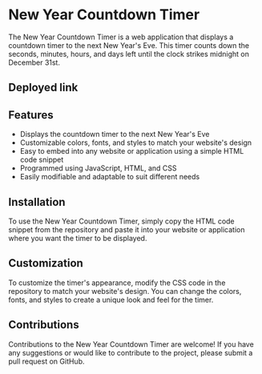 # New Year Countdown Timer
The New Year Countdown Timer is a web application that displays a countdown timer to the next New Year's Eve. This timer counts down the seconds, minutes, hours, and days left until the clock strikes midnight on December 31st.

## Deployed link


## Features
* Displays the countdown timer to the next New Year's Eve
* Customizable colors, fonts, and styles to match your website's design
* Easy to embed into any website or application using a simple HTML code snippet
* Programmed using JavaScript, HTML, and CSS
* Easily modifiable and adaptable to suit different needs

## Installation
To use the New Year Countdown Timer, simply copy the HTML code snippet from the repository and paste it into your website or application where you want the timer to be displayed.

## Customization
To customize the timer's appearance, modify the CSS code in the repository to match your website's design. You can change the colors, fonts, and styles to create a unique look and feel for the timer.

## Contributions
Contributions to the New Year Countdown Timer are welcome! If you have any suggestions or would like to contribute to the project, please submit a pull request on GitHub.
